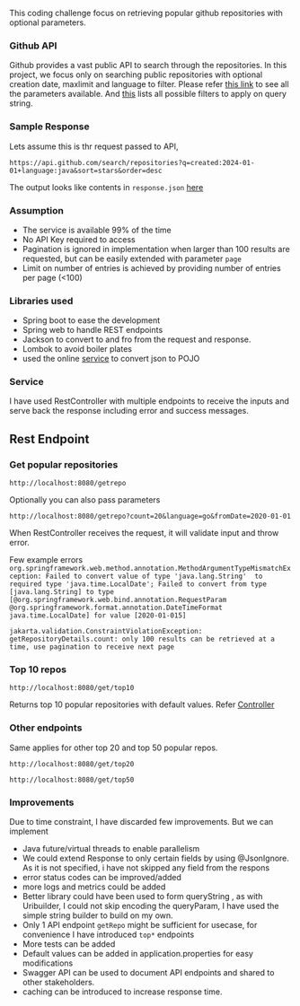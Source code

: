 This coding challenge focus on retrieving popular github repositories with optional parameters.


### Github API
Github provides a vast public API to search through the repositories. In this project, we focus only on
searching public repositories with optional creation date, maxlimit and language to filter.
Please refer [this link](https://docs.github.com/en/rest/search/search?apiVersion=2022-11-28#search-repositories) to see all the parameters available.
And [this](https://docs.github.com/en/search-github/searching-on-github/searching-for-repositories) lists all possible filters to apply on query string.

### Sample Response 

Lets assume this is thr request passed to API, 
```
https://api.github.com/search/repositories?q=created:2024-01-01+language:java&sort=stars&order=desc
```
The output looks like contents in `response.json` [here](./src/main/resources/response.json)

### Assumption

- The service is available 99% of the time
- No API Key required to access 
- Pagination is ignored in implementation when larger than 100 results are requested, but can be easily extended 
with parameter `page`
- Limit on number of entries is achieved by providing number of entries per page (<100)

### Libraries used

- Spring boot to ease the development
- Spring web to handle REST endpoints
- Jackson to convert to and fro from the request and response.
- Lombok to avoid boiler plates
- used the online [service](https://json2csharp.com/code-converters/json-to-pojo) to convert json to POJO

### Service

I have used RestController with multiple endpoints to receive the inputs and serve back the response including error
and success messages.

## Rest Endpoint

### Get popular repositories

```
http://localhost:8080/getrepo
```
Optionally you can also pass parameters
```
http://localhost:8080/getrepo?count=20&language=go&fromDate=2020-01-01
```
When RestController receives the request, it will validate input and throw error.

Few example errors
`org.springframework.web.method.annotation.MethodArgumentTypeMismatchException: Failed to convert value of type 'java.lang.String' 
to required type 'java.time.LocalDate'; Failed to convert from type [java.lang.String] to type 
[@org.springframework.web.bind.annotation.RequestParam @org.springframework.format.annotation.DateTimeFormat java.time.LocalDate] for value [2020-01-015]`

`jakarta.validation.ConstraintViolationException: getRepositoryDetails.count: only 100 results can be retrieved at a time, use pagination to receive next page`

### Top 10 repos

```
http://localhost:8080/get/top10
```
Returns top 10 popular repositories with default values. Refer [Controller](./src/main/java/org/redcare/coding/controller/GithubRepositoryController.java)

### Other endpoints
Same applies for other top 20 and top 50 popular repos.
```
http://localhost:8080/get/top20
```
```
http://localhost:8080/get/top50
```

### Improvements

Due to time constraint, I have discarded few improvements. But we can implement
- Java future/virtual threads to enable parallelism
- We could extend Response to only certain fields by using @JsonIgnore. As it is not specified, i have not skipped any field from the respons
- error status codes can be improved/added
- more logs and metrics could be added
- Better library could have been used to form queryString , as with Uribuilder, I could not skip encoding the queryParam, 
I have used the simple string builder to build on my own.
- Only 1 API endpoint `getRepo` might be sufficient for usecase, for convenience I have introduced `top*` endpoints
- More tests can be added
- Default values can be added in application.properties for easy modifications
- Swagger API can be used to document API endpoints and shared to other stakeholders.
- caching can be introduced to increase response time.

